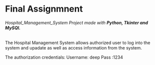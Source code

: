 # Final Assignmnent
###### Hospital_Management_System Project made with ***Python, Tkinter and MySQl.***

The Hospital Management System allows authorized user to log into the system and upadate as well as access information from the system.

The authorization credentials:
                Username: deep
                Pass    :1234


